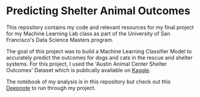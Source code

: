 # Predicting Shelter Animal Outcomes

This repository contains my code and relevant resources for my final project for my Machine Learning Lab class as part of the University of San Francisco's Data Science Masters program. 

The goal of this project was to build a Machine Learning Classifier Model to accurately predict the outcomes for dogs and cats in the rescue and shelter systems.  For this project, I used the 'Austin Animal Center Shelter Outcomes' Dataset which is publically available on [Kaggle](https://www.kaggle.com/aaronschlegel/austin-animal-center-shelter-outcomes-and).

The notebook of my analysis is in this repository but check out this [Deepnote](https://deepnote.com/project/991bf65f-5702-4acf-9b2d-58cd25d741ba) to run through my project. 


